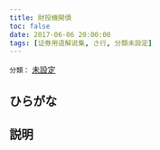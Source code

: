 ```yaml
---
title: 財投機関債
toc: false
date: 2017-06-06 20:00:00
tags: [证券用语解说集, さ行, 分類未設定]
---
```


`分類：` [未設定](/tags/分類未設定/)

## ひらがな



## 説明

